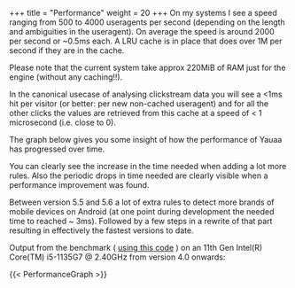 +++
title = "Performance"
weight = 20
+++
On my systems I see a speed ranging from 500 to 4000 useragents per second (depending on the length and ambiguities in the useragent).
On average the speed is around 2000 per second or ~0.5ms each.
A LRU cache is in place that does over 1M per second if they are in the cache.

Please note that the current system take approx 220MiB of RAM just for the engine (without any caching!!).

In the canonical usecase of analysing clickstream data you will see a <1ms hit per visitor (or better: per new non-cached useragent)
and for all the other clicks the values are retrieved from this cache at a speed of < 1 microsecond (i.e. close to 0).

The graph below gives you some insight of how the performance of Yauaa has progressed over time.

You can clearly see the increase in the time needed when adding a lot more rules.
Also the periodic drops in time needed are clearly visible when a performance improvement was found.

Between version 5.5 and 5.6 a lot of extra rules to detect more brands of mobile devices on Android (at one point during development the needed time to reached ~ 3ms).
Followed by a few steps in a rewrite of that part resulting in effectively the fastest versions to date.

Output from the benchmark ( [using this code](https://github.com/nielsbasjes/yauaa/blob/main/benchmarks/src/test/java/nl/basjes/parse/useragent/benchmarks/RunBenchmarks.java) ) on an 11th Gen Intel(R) Core(TM) i5-1135G7 @ 2.40GHz from version 4.0 onwards:

{{< PerformanceGraph >}}
